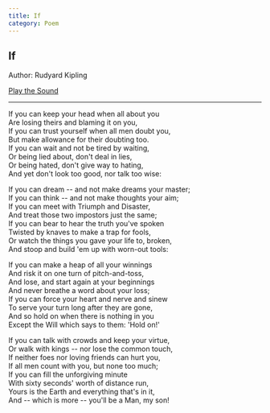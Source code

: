 ```yaml
---
title: If
category: Poem
---
```


## If

Author: Rudyard Kipling

<a href="https://media.poetryfoundation.org/uploads/media/default/0001/08/405b0b078d1867a95bd5a95381e7217922d8e97b.mp3">Play the Sound</a>

---

If you can keep your head when all about you  
Are losing theirs and blaming it on you,  
If you can trust yourself when all men doubt you,  
But make allowance for their doubting too.  
If you can wait and not be tired by waiting,  
Or being lied about, don't deal in lies,  
Or being hated, don't give way to hating,  
And yet don't look too good, nor talk too wise:

If you can dream -- and not make dreams your master;  
If you can think -- and not make thoughts your aim;  
If you can meet with Triumph and Disaster,  
And treat those two impostors just the same;  
If you can bear to hear the truth you've spoken  
Twisted by knaves to make a trap for fools,  
Or watch the things you gave your life to, broken,  
And stoop and build 'em up with worn-out tools:

If you can make a heap of all your winnings  
And risk it on one turn of pitch-and-toss,  
And lose, and start again at your beginnings  
And never breathe a word about your loss;  
If you can force your heart and nerve and sinew  
To serve your turn long after they are gone,  
And so hold on when there is nothing in you  
Except the Will which says to them: 'Hold on!'

If you can talk with crowds and keep your virtue,  
Or walk with kings -- nor lose the common touch,  
If neither foes nor loving friends can hurt you,  
If all men count with you, but none too much;  
If you can fill the unforgiving minute  
With sixty seconds' worth of distance run,  
Yours is the Earth and everything that's in it,  
And -- which is more -- you'll be a Man, my son!
